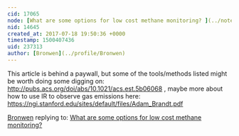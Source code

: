 ```yaml
---
cid: 17065
node: [What are some options for low cost methane monitoring? ](../notes/stevie/07-12-2017/what-are-some-options-for-low-cost-methane-monitoring)
nid: 14645
created_at: 2017-07-18 19:50:36 +0000
timestamp: 1500407436
uid: 237313
author: [Bronwen](../profile/Bronwen)
---
```


This article is behind a paywall, but some of the tools/methods listed might be worth doing some digging on: http://pubs.acs.org/doi/abs/10.1021/acs.est.5b06068 , maybe more about how to use IR to observe gas emissions here: https://ngi.stanford.edu/sites/default/files/Adam_Brandt.pdf

[Bronwen](../profile/Bronwen) replying to: [What are some options for low cost methane monitoring? ](../notes/stevie/07-12-2017/what-are-some-options-for-low-cost-methane-monitoring)


